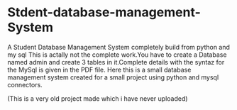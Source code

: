 # Stdent-database-management-System
A Student Database Management System completely build from python and my sql
This is actally not the complete work.You have to create a Database named admin and create 3 tables in it.Complete details with the syntaz for the MySql is given in the PDF file.
Here this is a small database management system created for a small project using python and mysql connectors.


(This is a very old project made which i have never uploaded)
